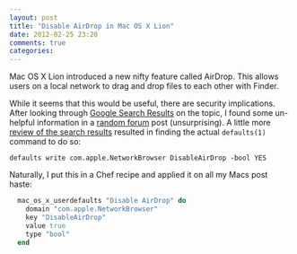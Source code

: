 ```yaml
---
layout: post
title: "Disable AirDrop in Mac OS X Lion"
date: 2012-02-25 23:20
comments: true
categories:
---
```


Mac OS X Lion introduced a new nifty feature called AirDrop. This
allows users on a local network to drag and drop files to each other
with Finder.

While it seems that this would be useful, there are security
implications. After looking through
[Google Search Results](https://www.google.com/?q=disable+airdrop#sclient=psy&hl=en&site=&source=hp&q=disable+airdrop&pbx=1&oq=disable+airdrop&aq=f&aqi=&aql=&gs_sm=3&gs_upl=0l0l0l884l0l0l0l0l0l0l0l0ll0l0&bav=on.2,or.r_gc.r_pw.,cf.osb&fp=2c07cc10bcee84ff&biw=1440&bih=786)
on the topic, I found some un-helpful information in a [random forum](http://forums.macrumors.com/showthread.php?t=1191359)
post (unsurprising). A little more
[review of the search results](http://derflounder.wordpress.com/2011/10/07/disabling-airdrop-from-the-command-line/)
resulted in finding the actual `defaults(1)` command to do so:

    defaults write com.apple.NetworkBrowser DisableAirDrop -bool YES

Naturally, I put this in a Chef recipe and applied it on all my Macs
post haste:

```ruby
  mac_os_x_userdefaults "Disable AirDrop" do
    domain "com.apple.NetworkBrowser"
    key "DisableAirDrop"
    value true
    type "bool"
  end
```
